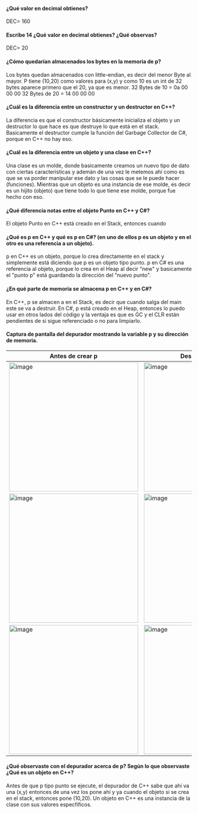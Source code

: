 #### ¿Qué valor en decimal obtienes? 
DEC= 160

#### Escribe 14 ¿Qué valor en decimal obtienes? ¿Qué observas?
DEC= 20

#### ¿Cómo quedarían almacenados los bytes en la memoria de p?
Los bytes quedan almacenados con little-endian, es decir del menor Byte al mayor. P tiene (10,20) como valores para (x,y) y como 10 es un int de 32 bytes aparece primero que el 20, ya que es menor.
32 Bytes de 10 = 0a 00 00 00 
32 Bytes de 20 = 14 00 00 00

#### ¿Cuál es la diferencia entre un constructor y un destructor en C++?
La diferencia es que el constructor básicamente inicializa el objeto y un destructor lo que hace es que destruye lo que está en el stack. Basicamente el destructor cumple la función del Garbage Collector de C#, porque en C++ no hay eso.

#### ¿Cuál es la diferencia entre un objeto y una clase en C++?
Una clase es un molde, donde basicamente creamos un nuevo tipo de dato con ciertas características y ademán de una vez le metemos ahí como es que se va porder manipular ese dato y las cosas que se le puede hacer (funciones). 
Mientras que un objeto es una instancia de ese molde, es decir es un hijito (objeto) que tiene todo lo que tiene ese molde, porque fue hecho con eso.

#### ¿Qué diferencia notas entre el objeto Punto en C++ y C#?
El objeto Punto en C++ está creado en el Stack, entonces cuando 

#### ¿Qué es p en C++ y qué es p en C#? (en uno de ellos p es un objeto y en el otro es una referencia a un objeto).
p en C++ es un objeto, porque lo crea directamente en el stack y simplemente está diciendo que p es un objeto tipo punto.
p en C# es una referencia al objeto, porque lo crea en el Heap al decir "new" y basicamente el "punto p" está guardando la dirección del "nuevo punto".

#### ¿En qué parte de memoria se almacena p en C++ y en C#?
En C++, p se almacen a en el Stack, es decir que cuando salga del main este se va a destruir. En C#, p está creado en el Heap, entonces lo puedo usar en otros lados del código y la ventaja es que es GC y el CLR están pendientes de si sigue referenciado o no para limpiarlo.

#### Captura de pantalla del depurador mostrando la variable p y su dirección de memoria.

| Antes de crear p  | Despues de crear p |
| ------------- | ------------- |
| <img width="350" alt="image" src="https://github.com/user-attachments/assets/bba8237b-e40d-419d-a7be-69e5f3fce63b" /> | <img width="350" alt="image" src="https://github.com/user-attachments/assets/785e612b-037a-417b-8b8f-78185e7a26a4" /> | 
| <img width="350" alt="image" src="https://github.com/user-attachments/assets/9788f4ca-6a89-4189-80be-7038a2622fa2" /> | <img width="350" alt="image" src="https://github.com/user-attachments/assets/bfc90576-4162-47c1-9b8b-483354b1ef7e" /> |
| <img width="350" alt="image" src="https://github.com/user-attachments/assets/c16d6ae3-609d-4df8-a198-99d5d4756590" /> | <img width="350" alt="image" src="https://github.com/user-attachments/assets/1cf1d4b7-4a9d-4072-85c7-c3f750fde1a4" /> |

#### ¿Qué observaste con el depurador acerca de p? Según lo que observaste ¿Qué es un objeto en C++?
Antes de que p tipo punto se ejecute, el depurador de C++ sabe que ahí va una (x,y) entonces de una vez los pone ahí y ya cuando el objeto si se crea en el stack, entonces pone (10,20).
Un objeto en C++ es una instancia de la clase con sus valores especfíficos.
